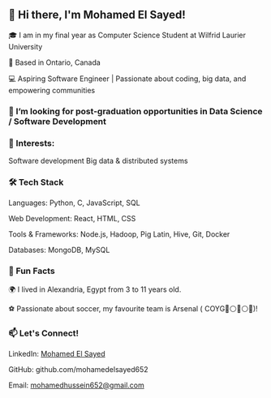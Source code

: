## 👋 Hi there, I'm Mohamed El Sayed!
🎓 I am in my final year as Computer Science Student at Wilfrid Laurier University

📍 Based in Ontario, Canada

💻 Aspiring Software Engineer | Passionate about coding, big data, and empowering communities

### 🤔 I’m looking for post-graduation opportunities in Data Science / Software Development

### 🌟 Interests:

Software development
Big data & distributed systems


### 🛠️ Tech Stack

Languages: Python, C, JavaScript, SQL

Web Development: React, HTML, CSS

Tools & Frameworks: Node.js, Hadoop, Pig Latin, Hive, Git, Docker

Databases: MongoDB, MySQL


### 🌟 Fun Facts

🌍 I lived in Alexandria, Egypt from 3 to 11 years old.

⚽ Passionate about soccer, my favourite team is Arsenal ( COYG🔴⚪🔴⚪🔴)!






### 📫 Let's Connect!

LinkedIn: [Mohamed El Sayed](https://www.linkedin.com/in/mohamedelsayed7/)

GitHub: github.com/mohamedelsayed652

Email: mohamedhussein652@gmail.com
<!--
**mohamedelsayed652/mohamedelsayed652** is a ✨ _special_ ✨ repository because its `README.md` (this file) appears on your GitHub profile.

Here are some ideas to get you started:

- 🔭 I’m currently working on ...
- 🌱 I’m currently learning ...
- 👯 I’m looking to collaborate on ...
- 🤔 I’m looking for help with ...
- 💬 Ask me about ...
- 📫 How to reach me: ...
- 😄 Pronouns: ...
- ⚡ Fun fact: ...
-->
